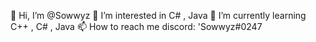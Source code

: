 👋 Hi, I’m @Sowwyz
👀 I’m interested in C# , Java
🌱 I’m currently learning C++ , C# , Java
📫 How to reach me discord: 'Sowwyz#0247
